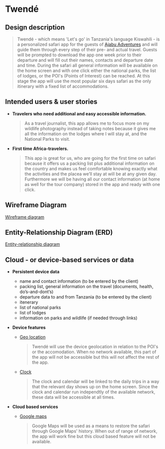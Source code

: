 # Twendé

## Design description

> Twendé - which means 'Let's go' in Tanzania's language Kiswahili - is a personalized safari app
> for the guests of [Ajabu Adventures](https://ajabu-adventures.com/) and will guide them through 
> every step of their pre- and actual travel.
> Guests will be prompted to download the app one week prior to their departure and will fill out 
> their names, contacts and departure date and time.
> During the safari all general information will be available on the home screen and with one click
> either the national parks, the list of lodges, or the POI's (Points of Interest) can be reached.
> At this stage the app will use the most popular six days safari as the only itinerary with a fixed 
> list of accommodations. 
>
## Intended users & user stories

   * **Travelers who need additional and easy accessible information.**
        >  As a travel journalist, this app allows me to focus more on my wildlife photography 
        > instead of taking notes because it gives me all the information on the lodges where I
        > will stay at, and the National Parks to visit.
        
   * **First time Africa-travelers.**
        >  This app is great for us, who are going for the first time on safari because it offers us 
        > a packing list plus additional information on the country and makes us feel comfortable 
        > knowing exactly what the activities and the placea we’ll stay at will be at any given day.
        > Furthermore we will be having all our contact information (at home as well for
        > the tour company) stored in the app and ready with one click.
        
## Wireframe Diagram      
        
   [Wireframe diagram](wireframe.md)
     
## Entity-Relationship Diagram (ERD)

   [Entity-relationship diagram](erd.md)
     
## Cloud - or device-based services or data

   * **Persistent device data**
        * name and contact information (to be entered by the client)
        * packing list, general information on the travel (documents, health, do’s-and-dont’s)
        * departure data to and from Tanzania (to be entered by the client)
        * itenerary
        * list of national parks
        * list of lodges
        * information on parks and wildlife (if needed through links) 
        
   * **Device features**
        * [Geo location](https://developer.android.com/training/location)
            > Twendé will use the device geolocation in relation to the POI's or the accomodation. 
            > When no network available, this part of the app will not be accessible but this will
            > not affect the rest of the app.
        * [Clock](https://developer.android.com/reference/android/os/SystemClock)
            > The clock and calendar will be linked to the daily trips in a way that the relevant
            > day shows up on the home screen. Since the clock and calendar run independtly of the
            > available network, these data will be accessible at all times. 
       
   * **Cloud based services**
        * [Google maps](https://developers.google.com/maps/documentation/android-sdk/intro)
            > Google Maps will be used as a means to restore the safari through Google Maps' 
            > history. When out of range of network, the app will work fine but this cloud based
            > feature will not be available.
    
    